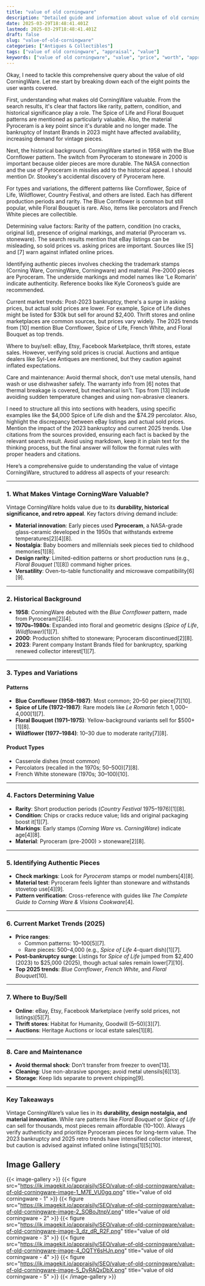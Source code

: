 ```yaml
---
title: "value of old corningware"
description: "Detailed guide and information about value of old corningware"
date: 2025-03-29T18:48:41.401Z
lastmod: 2025-03-29T18:48:41.401Z
draft: false
slug: "value-of-old-corningware"
categories: ["Antiques & Collectibles"]
tags: ["value of old corningware", "appraisal", "value"]
keywords: ["value of old corningware", "value", "price", "worth", "appraisal"]
---
```


<think>
Okay, I need to tackle this comprehensive query about the value of old CorningWare. Let me start by breaking down each of the eight points the user wants covered. 

First, understanding what makes old CorningWare valuable. From the search results, it's clear that factors like rarity, pattern, condition, and historical significance play a role. The Spice of Life and Floral Bouquet patterns are mentioned as particularly valuable. Also, the material Pyroceram is a key point since it's durable and no longer made. The bankruptcy of Instant Brands in 2023 might have affected availability, increasing demand for vintage pieces.

Next, the historical background. CorningWare started in 1958 with the Blue Cornflower pattern. The switch from Pyroceram to stoneware in 2000 is important because older pieces are more durable. The NASA connection and the use of Pyroceram in missiles add to the historical appeal. I should mention Dr. Stookey's accidental discovery of Pyroceram here.

For types and variations, the different patterns like Cornflower, Spice of Life, Wildflower, Country Festival, and others are listed. Each has different production periods and rarity. The Blue Cornflower is common but still popular, while Floral Bouquet is rare. Also, items like percolators and French White pieces are collectible.

Determining value factors: Rarity of the pattern, condition (no cracks, original lid), presence of original markings, and material (Pyroceram vs. stoneware). The search results mention that eBay listings can be misleading, so sold prices vs. asking prices are important. Sources like [5] and [7] warn against inflated online prices.

Identifying authentic pieces involves checking the trademark stamps (Corning Ware, CorningWare, Corningware) and material. Pre-2000 pieces are Pyroceram. The underside markings and model names like 'Le Romarin' indicate authenticity. Reference books like Kyle Coroneos’s guide are recommended.

Current market trends: Post-2023 bankruptcy, there's a surge in asking prices, but actual sold prices are lower. For example, Spice of Life dishes might be listed for $30k but sell for around $2,400. Thrift stores and online marketplaces are common sources, but prices vary widely. The 2025 trends from [10] mention Blue Cornflower, Spice of Life, French White, and Floral Bouquet as top trends.

Where to buy/sell: eBay, Etsy, Facebook Marketplace, thrift stores, estate sales. However, verifying sold prices is crucial. Auctions and antique dealers like Syl-Lee Antiques are mentioned, but they caution against inflated expectations.

Care and maintenance: Avoid thermal shock, don't use metal utensils, hand wash or use dishwasher safely. The warranty info from [6] notes that thermal breakage is covered, but mechanical isn't. Tips from [13] include avoiding sudden temperature changes and using non-abrasive cleaners.

I need to structure all this into sections with headers, using specific examples like the $4,000 Spice of Life dish and the $74.29 percolator. Also, highlight the discrepancy between eBay listings and actual sold prices. Mention the impact of the 2023 bankruptcy and current 2025 trends. Use citations from the sources provided, ensuring each fact is backed by the relevant search result. Avoid using markdown, keep it in plain text for the thinking process, but the final answer will follow the format rules with proper headers and citations.
</think>

Here’s a comprehensive guide to understanding the value of vintage CorningWare, structured to address all aspects of your research:

---

### 1. **What Makes Vintage CorningWare Valuable?**  
Vintage CorningWare holds value due to its **durability, historical significance, and retro appeal**. Key factors driving demand include:  
- **Material innovation**: Early pieces used **Pyroceram**, a NASA-grade glass-ceramic developed in the 1950s that withstands extreme temperatures[2][4][8].  
- **Nostalgia**: Baby boomers and millennials seek pieces tied to childhood memories[1][8].  
- **Design rarity**: Limited-edition patterns or short production runs (e.g., *Floral Bouquet* [1][8]) command higher prices.  
- **Versatility**: Oven-to-table functionality and microwave compatibility[6][9].  

---

### 2. **Historical Background**  
- **1958**: CorningWare debuted with the *Blue Cornflower* pattern, made from Pyroceram[2][4].  
- **1970s–1980s**: Expanded into floral and geometric designs (*Spice of Life*, *Wildflower*)[1][7].  
- **2000**: Production shifted to stoneware; Pyroceram discontinued[2][8].  
- **2023**: Parent company Instant Brands filed for bankruptcy, sparking renewed collector interest[1][7].  

---

### 3. **Types and Variations**  
#### **Patterns**  
- **Blue Cornflower (1958–1987)**: Most common; $20–$50 per piece[7][10].  
- **Spice of Life (1972–1987)**: Rare models like *Le Romarin* fetch $1,000–$4,000[1][7].  
- **Floral Bouquet (1971–1975)**: Yellow-background variants sell for $500+[1][8].  
- **Wildflower (1977–1984)**: $10–$30 due to moderate rarity[7][8].  

#### **Product Types**  
- Casserole dishes (most common)  
- Percolators (recalled in the 1970s; $50–$500)[7][8].  
- French White stoneware (1970s; $30–$100)[10].  

---

### 4. **Factors Determining Value**  
- **Rarity**: Short production periods (*Country Festival* 1975–1976)[1][8].  
- **Condition**: Chips or cracks reduce value; lids and original packaging boost it[1][7].  
- **Markings**: Early stamps (*Corning Ware* vs. *CorningWare*) indicate age[4][8].  
- **Material**: Pyroceram (pre-2000) > stoneware[2][8].  

---

### 5. **Identifying Authentic Pieces**  
- **Check markings**: Look for *Pyroceram* stamps or model numbers[4][8].  
- **Material test**: Pyroceram feels lighter than stoneware and withstands stovetop use[4][9].  
- **Pattern verification**: Cross-reference with guides like *The Complete Guide to Corning Ware & Visions Cookware*[4].  

---

### 6. **Current Market Trends (2025)**  
- **Price ranges**:  
  - Common patterns: $10–$100[5][7].  
  - Rare pieces: $500–$4,000 (e.g., *Spice of Life* 4-quart dish)[1][7].  
- **Post-bankruptcy surge**: Listings for *Spice of Life* jumped from $2,400 (2023) to $25,000 (2025), though actual sales remain lower[7][10].  
- **Top 2025 trends**: *Blue Cornflower*, *French White*, and *Floral Bouquet*[10].  

---

### 7. **Where to Buy/Sell**  
- **Online**: eBay, Etsy, Facebook Marketplace (verify sold prices, not listings)[5][7].  
- **Thrift stores**: Habitat for Humanity, Goodwill ($5–$50)[3][7].  
- **Auctions**: Heritage Auctions or local estate sales[1][8].  

---

### 8. **Care and Maintenance**  
- **Avoid thermal shock**: Don’t transfer from freezer to oven[13].  
- **Cleaning**: Use non-abrasive sponges; avoid metal utensils[6][13].  
- **Storage**: Keep lids separate to prevent chipping[9].  

---

### Key Takeaways  
Vintage CorningWare’s value lies in its **durability, design nostalgia, and material innovation**. While rare patterns like *Floral Bouquet* or *Spice of Life* can sell for thousands, most pieces remain affordable ($10–$100). Always verify authenticity and prioritize Pyroceram pieces for long-term value. The 2023 bankruptcy and 2025 retro trends have intensified collector interest, but caution is advised against inflated online listings[1][5][10].


## Image Gallery

{{< image-gallery >}}
  {{< figure src="https://ik.imagekit.io/appraisily/SEO/value-of-old-corningware/value-of-old-corningware-image-1_M7E_VU0gq.png" title="value of old corningware - 1" >}}
  {{< figure src="https://ik.imagekit.io/appraisily/SEO/value-of-old-corningware/value-of-old-corningware-image-2_SOBoJtnpV.png" title="value of old corningware - 2" >}}
  {{< figure src="https://ik.imagekit.io/appraisily/SEO/value-of-old-corningware/value-of-old-corningware-image-3_dz_dR_R2F.png" title="value of old corningware - 3" >}}
  {{< figure src="https://ik.imagekit.io/appraisily/SEO/value-of-old-corningware/value-of-old-corningware-image-4_OQTY6sHJn.png" title="value of old corningware - 4" >}}
  {{< figure src="https://ik.imagekit.io/appraisily/SEO/value-of-old-corningware/value-of-old-corningware-image-5_DyRAQxDbX.png" title="value of old corningware - 5" >}}
{{< /image-gallery >}}

